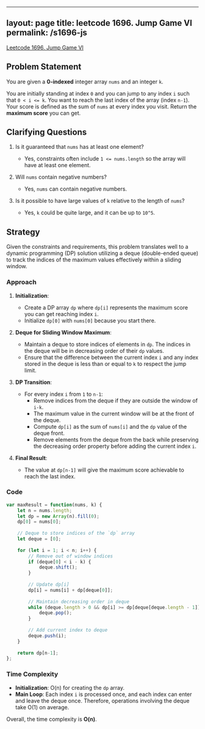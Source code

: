 
---
layout: page
title: leetcode 1696. Jump Game VI
permalink: /s1696-js
---
[Leetcode 1696. Jump Game VI](https://algoadvance.github.io/algoadvance/l1696)
## Problem Statement

You are given a **0-indexed** integer array `nums` and an integer `k`.

You are initially standing at index `0` and you can jump to any index `i` such that `0 < i <= k`. You want to reach the last index of the array (index `n-1`). Your score is defined as the sum of `nums` at every index you visit. Return the **maximum score** you can get.

## Clarifying Questions

1. Is it guaranteed that `nums` has at least one element?
    - Yes, constraints often include `1 <= nums.length` so the array will have at least one element.
    
2. Will `nums` contain negative numbers?
    - Yes, `nums` can contain negative numbers.

3. Is it possible to have large values of `k` relative to the length of `nums`?
    - Yes, `k` could be quite large, and it can be up to `10^5`.

## Strategy

Given the constraints and requirements, this problem translates well to a dynamic programming (DP) solution utilizing a deque (double-ended queue) to track the indices of the maximum values effectively within a sliding window.

### Approach

1. **Initialization**: 
    - Create a DP array `dp` where `dp[i]` represents the maximum score you can get reaching index `i`.
    - Initialize `dp[0]` with `nums[0]` because you start there.

2. **Deque for Sliding Window Maximum**:
    - Maintain a deque to store indices of elements in `dp`. The indices in the deque will be in decreasing order of their `dp` values.
    - Ensure that the difference between the current index `i` and any index stored in the deque is less than or equal to `k` to respect the jump limit.

3. **DP Transition**:
    - For every index `i` from `1` to `n-1`:
        - Remove indices from the deque if they are outside the window of `i-k`.
        - The maximum value in the current window will be at the front of the deque.
        - Compute `dp[i]` as the sum of `nums[i]` and the `dp` value of the deque front.
        - Remove elements from the deque from the back while preserving the decreasing order property before adding the current index `i`.

4. **Final Result**:
    - The value at `dp[n-1]` will give the maximum score achievable to reach the last index.

### Code

```javascript
var maxResult = function(nums, k) {
    let n = nums.length;
    let dp = new Array(n).fill(0);
    dp[0] = nums[0];
    
    // Deque to store indices of the `dp` array
    let deque = [0];
    
    for (let i = 1; i < n; i++) {
        // Remove out of window indices
        if (deque[0] < i - k) {
            deque.shift();
        }
        
        // Update dp[i]
        dp[i] = nums[i] + dp[deque[0]];
        
        // Maintain decreasing order in deque
        while (deque.length > 0 && dp[i] >= dp[deque[deque.length - 1]]) {
            deque.pop();
        }
        
        // Add current index to deque
        deque.push(i);
    }
    
    return dp[n-1];
};
```

### Time Complexity

- **Initialization**: O(n) for creating the `dp` array.
- **Main Loop**: Each index `i` is processed once, and each index can enter and leave the deque once. Therefore, operations involving the deque take O(1) on average.

Overall, the time complexity is **O(n)**.
